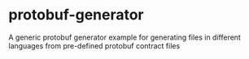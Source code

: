 # protobuf-generator
A generic protobuf generator example for generating files in different languages from pre-defined protobuf contract files
